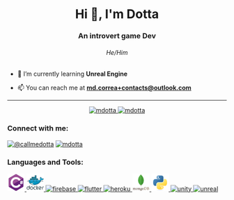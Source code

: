 <h1 align="center">Hi 👋, I'm Dotta</h1>
<h3 align="center">An introvert game Dev</h3>
<h6 align="center">He/Him</h6>

- 🌱 I’m currently learning **Unreal Engine**

- 📫 You can reach me at **md.correa+contacts@outlook.com**
<hr dir="auto">
<div align="center" dir="auto">
<a href="https://github.com/mdotta">
<img height="180em" src="https://github-readme-stats.vercel.app/api?username=mdotta&show_icons=true&locale=en&theme=tokyonight&include_all_commits=true&count_private=true" alt="mdotta" style="max-width:100%;"/>
<img height="180em" src="https://github-readme-stats.vercel.app/api/top-langs?username=mdotta&show_icons=true&locale=en&layout=compact&langs_count=7&theme=tokyonight" alt="mdotta" style="max-width:100%;"/>
</a>
</div>

<h3 align="left">Connect with me:</h3>
<p align="left">
<a href="https://twitter.com/@callmedotta" target="blank"><img align="center" src="https://raw.githubusercontent.com/rahuldkjain/github-profile-readme-generator/master/src/images/icons/Social/twitter.svg" alt="@callmedotta" height="30" width="40" /></a>
<a href="https://linkedin.com/in/mdotta" target="blank"><img align="center" src="https://raw.githubusercontent.com/rahuldkjain/github-profile-readme-generator/master/src/images/icons/Social/linked-in-alt.svg" alt="mdotta" height="30" width="40" /></a>
</p>
<h3 align="left">Languages and Tools:</h3>
<p align="left"> 
<a href="https://www.w3schools.com/cs/" target="_blank" rel="noreferrer"> <img src="https://raw.githubusercontent.com/devicons/devicon/master/icons/csharp/csharp-original.svg" alt="csharp" width="40" height="40"/> </a> 
<a href="https://www.docker.com/" target="_blank" rel="noreferrer"> <img src="https://raw.githubusercontent.com/devicons/devicon/master/icons/docker/docker-original-wordmark.svg" alt="docker" width="40" height="40"/> </a> 
<a href="https://firebase.google.com/" target="_blank" rel="noreferrer"> <img src="https://www.vectorlogo.zone/logos/firebase/firebase-icon.svg" alt="firebase" width="40" height="40"/> </a> 
<a href="https://flutter.dev" target="_blank" rel="noreferrer"> <img src="https://www.vectorlogo.zone/logos/flutterio/flutterio-icon.svg" alt="flutter" width="40" height="40"/> </a> 
<a href="https://heroku.com" target="_blank" rel="noreferrer"> <img src="https://www.vectorlogo.zone/logos/heroku/heroku-icon.svg" alt="heroku" width="40" height="40"/> </a> 
<a href="https://www.mongodb.com/" target="_blank" rel="noreferrer"> <img src="https://raw.githubusercontent.com/devicons/devicon/master/icons/mongodb/mongodb-original-wordmark.svg" alt="mongodb" width="40" height="40"/> </a> 
<a href="https://www.python.org" target="_blank" rel="noreferrer"> <img src="https://raw.githubusercontent.com/devicons/devicon/master/icons/python/python-original.svg" alt="python" width="40" height="40"/> </a> 
<a href="https://unity.com/" target="_blank" rel="noreferrer"> <img src="https://www.vectorlogo.zone/logos/unity3d/unity3d-icon.svg" alt="unity" width="40" height="40"/> </a> 
<a href="https://unrealengine.com/" target="_blank" rel="noreferrer"> <img src="https://raw.githubusercontent.com/kenangundogan/fontisto/036b7eca71aab1bef8e6a0518f7329f13ed62f6b/icons/svg/brand/unreal-engine.svg" alt="unreal" width="40" height="40"/> </a> 
</p>


